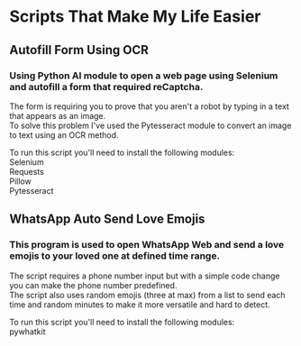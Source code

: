 # Scripts That Make My Life Easier
## Autofill Form Using OCR
### Using Python AI module to open a web page using Selenium and autofill a form that required reCaptcha.
The form is requiring you to prove that you aren't a robot by typing in a text that appears as an image. <br />
To solve this problem I've used the Pytesseract module to convert an image to text using an OCR method.

To run this script you'll need to install the following modules: <br />
Selenium <br />
Requests <br />
Pillow <br />
Pytesseract <br />

## WhatsApp Auto Send Love Emojis
### This program is used to open WhatsApp Web and send a love emojis to your loved one at defined time range.
The script requires a phone number input but with a simple code change you can make the phone number predefined. <br />
The script also uses random emojis (three at max) from a list to send each time and random minutes to make it more versatile and hard to detect.

To run this script you'll need to install the following modules: <br />
pywhatkit
